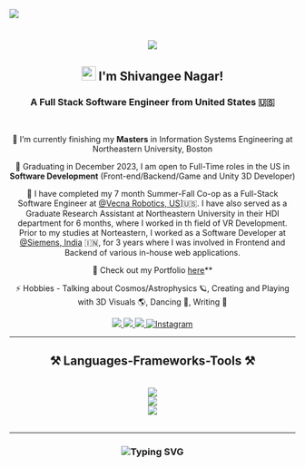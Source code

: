 ![](https://api.visitorbadge.io/api/VisitorHit?user=ShivangeeNagarr&repo=shivangeenagar-visitors-badge&countColor=%23FF5733)

<h1 align="center">
    <img src="https://readme-typing-svg.herokuapp.com/?font=Raleway&size=35&center=true&vCenter=true&width=500&height=70&duration=4000&lines=Hello+There!;+Welcome+to+my+GitHub+Profile" />
</h1>
<h2 align="center">
    <img src="https://raw.githubusercontent.com/MartinHeinz/MartinHeinz/master/wave.gif" height="25px" width="25px"> I'm Shivangee Nagar!
</h2>

<h3 align="center">A Full Stack Software Engineer from United States 🇺🇸</h3>

<br/>

<div align="center">
 
 🎒 I’m currently finishing my **Masters** in Information Systems Engineering at Northeastern University, Boston

 🔭 Graduating in December 2023, I am open to Full-Time roles in the US in **Software Development** (Front-end/Backend/Game and Unity 3D Developer)
 
 💼 I have completed my 7 month Summer-Fall Co-op as a Full-Stack Software Engineer at [@Vecna Robotics, US]([https://www.vecnarobotics.com/)]🇺🇸. I have also served as a Graduate Research Assistant at Northeastern University in their HDI department for 6 months, where I worked in th field of VR Development. Prior to my studies at Norteastern, I worked as a Software Developer at [@Siemens, India](https://www.siemens.com/global/en.html) 🇮🇳, for 3 years where I was involved in Frontend and Backend of various in-house web applications.

 🔦 Check out my Portfolio [here](https://shivangeenagarportfoliowebsite.netlify.app/)** 

 ⚡ Hobbies - Talking about Cosmos/Astrophysics 🪐, Creating and Playing with 3D Visuals 🌎, Dancing 💃, Writing 📝
 
 </div>
 
<div align="center"> 
  <a href="mailto:nagar.sh@northeastern.edu">
    <img src="https://img.shields.io/badge/Gmail-333333?style=for-the-badge&logo=gmail&logoColor=red" />
  </a>
  <a href="https://www.linkedin.com/in/shivangee-nagar-4b5018166/" target="_blank">
    <img src="https://img.shields.io/badge/LinkedIn-0077B5?style=for-the-badge&logo=linkedin&logoColor=white" target="_blank" />
  </a>
  <a href="https://shivangeenagarportfoliowebsite.netlify.app/" target="_blank">
     <img src="https://img.shields.io/badge/Portfolio-FF5722?style=for-the-badge&logo=todoist&logoColor=white" target="_blank" /> <!-- sqlite, safari, google-chrome are other good icon options -->
  </a>
  <a href="https://www.instagram.com/cosmicperspective__/" target="_blank">
     <img src="https://img.shields.io/badge/Instagram-E4405F?style=for-the-badge&logo=instagram&logoColor=white" alt="Instagram" />
  </a>

</div>

 <hr/>
 
<h2 align="center">⚒️ Languages-Frameworks-Tools ⚒️</h2>
<br/>
<div align="center">
    <img src="https://skillicons.dev/icons?i=nodejs,github,python,javascript,express,mongodb,c,java,react,r" /><br>
    <img src="https://skillicons.dev/icons?i=bootstrap,mysql,html,css,vscode,figma,git,vite,vue,postgres" /><br>
    <img src="https://skillicons.dev/icons?i=angular,cpp,discord,docker,gitlab,hibernate,linux,netlify,postman,threejs,unity" />
      <!-- Custom Skill Badges -->
  
</div>

<br/>
<hr/>


<h3 align="center">
    <img src="http://readme-typing-svg.herokuapp.com?font=Righteous&weight=700&size=28&pause=1000&color=7E5BF7&width=500&lines=Thanks+for+Visiting!;Send+me+a+message+on+LinkedIn;I+am+open+to+collaborations+:)" alt="Typing SVG" />
</h3>

<br/>
